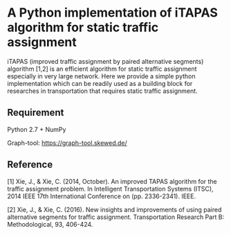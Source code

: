 A Python implementation of iTAPAS algorithm for static traffic assignment
=========================================

iTAPAS (improved traffic assignment by paired
alternative segments) algorithm [1,2] is an efficient algorithm for static traffic assignment especially in very large network. Here we provide a simple python implementation which can be readily used as a building block for researches in transportation that requires static traffic assignment.

Requirement
-----------
Python 2.7 + NumPy

Graph-tool: https://graph-tool.skewed.de/

Reference
---------
[1] Xie, J., & Xie, C. (2014, October). An improved TAPAS algorithm for the traffic assignment problem. In Intelligent Transportation Systems (ITSC), 2014 IEEE 17th International Conference on (pp. 2336-2341). IEEE.

[2] Xie, J., & Xie, C. (2016). New insights and improvements of using paired alternative segments for traffic assignment. Transportation Research Part B: Methodological, 93, 406-424.
